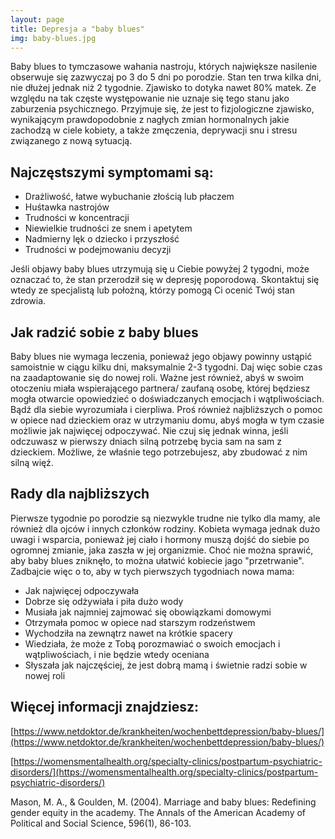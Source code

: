 ```yaml
---
layout: page
title: Depresja a "baby blues"
img: baby-blues.jpg
---
```


Baby blues to tymczasowe wahania nastroju, których największe nasilenie obserwuje się zazwyczaj po 3 do 5 dni po porodzie. Stan ten trwa kilka dni, nie dłużej jednak niż 2 tygodnie. Zjawisko to dotyka nawet 80% matek. Ze względu na tak częste występowanie nie uznaje się tego stanu jako zaburzenia psychicznego. Przyjmuje się, że jest to fizjologiczne zjawisko, wynikającym prawdopodobnie z nagłych zmian hormonalnych jakie zachodzą w ciele kobiety, a także zmęczenia, deprywacji snu i stresu związanego z nową sytuacją.


## Najczęstszymi symptomami są:

- Drażliwość, łatwe wybuchanie złością lub płaczem
- Huśtawka nastrojów
- Trudności w koncentracji
- Niewielkie trudności ze snem i apetytem
- Nadmierny lęk o dziecko i przyszłość
- Trudności w podejmowaniu decyzji

<div class="box">
Jeśli objawy baby blues utrzymują się u Ciebie powyżej 2 tygodni, może oznaczać to, że stan przerodził się w depresję poporodową. Skontaktuj się wtedy ze specjalistą lub położną, którzy pomogą Ci ocenić Twój stan zdrowia. 
</div>


## Jak radzić sobie z baby blues

Baby blues nie wymaga leczenia, ponieważ jego objawy powinny ustąpić samoistnie w ciągu kilku dni, maksymalnie 2-3 tygodni. Daj więc sobie czas na zaadaptowanie się do nowej roli. Ważne jest również, abyś w swoim otoczeniu miała wspierającego partnera/ zaufaną osobę, której będziesz mogła otwarcie opowiedzieć o doświadczanych emocjach i wątpliwościach. Bądź dla siebie wyrozumiała i cierpliwa. Proś również najbliższych o pomoc w opiece nad dzieckiem oraz w utrzymaniu domu, abyś mogła w tym czasie możliwie jak najwięcej odpoczywać. Nie czuj się jednak winna, jeśli odczuwasz w pierwszy dniach silną potrzebę bycia sam na sam z dzieckiem. Możliwe, że właśnie tego potrzebujesz, aby zbudować z nim silną więź. 

## Rady dla najbliższych

Pierwsze tygodnie po porodzie są niezwykle trudne nie tylko dla mamy, ale również dla ojców i innych członków rodziny. Kobieta wymaga jednak dużo uwagi i wsparcia, ponieważ jej ciało i hormony muszą dojść do siebie po ogromnej zmianie, jaka zaszła w jej organizmie. Choć nie można sprawić, aby baby blues zniknęło, to można ułatwić kobiecie jago "przetrwanie". Zadbajcie więc o to, aby w tych pierwszych tygodniach nowa mama:

- Jak najwięcej odpoczywała
- Dobrze się odżywiała i piła dużo wody
- Musiała jak najmniej zajmować się obowiązkami domowymi 
- Otrzymała pomoc w opiece nad starszym rodzeństwem
- Wychodziła na zewnątrz nawet na krótkie spacery
- Wiedziała, że może z Tobą porozmawiać o swoich emocjach i wątpliwościach, i nie będzie wtedy oceniana 
- Słyszała jak najczęściej, że jest dobrą mamą i świetnie radzi sobie w nowej roli 




 

## Więcej informacji znajdziesz:


[https://www.netdoktor.de/krankheiten/wochenbettdepression/baby-blues/](https://www.netdoktor.de/krankheiten/wochenbettdepression/baby-blues/)

[https://womensmentalhealth.org/specialty-clinics/postpartum-psychiatric-disorders/](https://womensmentalhealth.org/specialty-clinics/postpartum-psychiatric-disorders/)

Mason, M. A., & Goulden, M. (2004). Marriage and baby blues: Redefining gender equity in the academy. The Annals of the American Academy of Political and Social Science, 596(1), 86-103.
